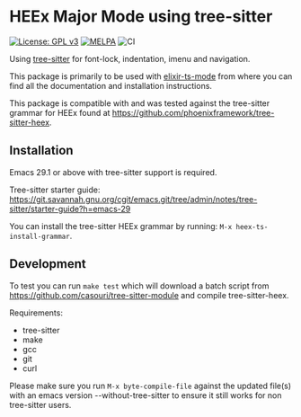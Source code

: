 # HEEx Major Mode using tree-sitter

[![License: GPL v3](https://img.shields.io/badge/License-GPLv3-blue.svg)](https://www.gnu.org/licenses/gpl-3.0)
[![MELPA](https://melpa.org/packages/heex-ts-mode-badge.svg)](https://melpa.org/#/heex-ts-mode)
![CI](https://github.com/wkirschbaum/heex-ts-mode/actions/workflows/ci.yml/badge.svg)


Using [tree-sitter](https://tree-sitter.github.io/tree-sitter/) for font-lock, indentation, imenu and navigation.

This package is primarily to be used with [elixir-ts-mode](https://github.com/wkirschbaum/elixir-ts-mode) from where
you can find all the documentation and installation instructions.

This package is compatible with and was tested against the tree-sitter
grammar for HEEx found at https://github.com/phoenixframework/tree-sitter-heex.

## Installation

Emacs 29.1 or above with tree-sitter support is required. 

Tree-sitter starter guide:
https://git.savannah.gnu.org/cgit/emacs.git/tree/admin/notes/tree-sitter/starter-guide?h=emacs-29

You can install the tree-sitter HEEx grammar by running: `M-x heex-ts-install-grammar`.

## Development

To test you can run `make test` which will download a batch script
from https://github.com/casouri/tree-sitter-module and compile
tree-sitter-heex. 

Requirements:

- tree-sitter
- make
- gcc
- git
- curl

Please make sure you run `M-x byte-compile-file` against the updated
file(s) with an emacs version --without-tree-sitter to ensure it still
works for non tree-sitter users. 
